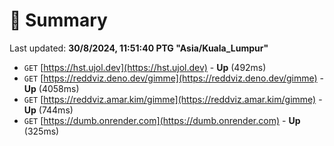 # 📖 Summary
Last updated: **30/8/2024, 11:51:40 PTG "Asia/Kuala_Lumpur"**

- `GET` [https://hst.ujol.dev](https://hst.ujol.dev) - **Up** (492ms)
- `GET` [https://reddviz.deno.dev/gimme](https://reddviz.deno.dev/gimme) - **Up** (4058ms)
- `GET` [https://reddviz.amar.kim/gimme](https://reddviz.amar.kim/gimme) - **Up** (744ms)
- `GET` [https://dumb.onrender.com](https://dumb.onrender.com) - **Up** (325ms)
